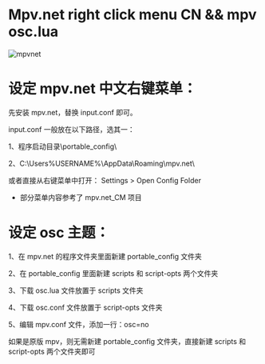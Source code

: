 # Mpv.net right click menu CN  && mpv osc.lua


![mpvnet](https://user-images.githubusercontent.com/70951194/148356351-5a9f0adb-0c1b-4399-bbb5-2cf9f36af2e9.png)






# 设定 mpv.net 中文右键菜单：

先安装 mpv.net，替换 input.conf 即可。

input.conf 一般放在以下路径，选其一：

1、程序启动目录\portable_config\ 

2、C:\Users\%USERNAME%\AppData\Roaming\mpv.net\

或者直接从右键菜单中打开： Settings > Open Config Folder

* 部分菜单内容参考了 mpv.net_CM 项目





# 设定 osc 主题：

1、在 mpv.net 的程序文件夹里面新建 portable_config 文件夹

2、在 portable_config 里面新建 scripts 和 script-opts 两个文件夹

3、下载 osc.lua 文件放置于 scripts 文件夹

4、下载 osc.conf 文件放置于  script-opts 文件夹

5、编辑 mpv.conf 文件，添加一行：osc=no 

如果是原版 mpv，则无需新建 portable_config 文件夹，直接新建 scripts 和 script-opts 两个文件夹即可
